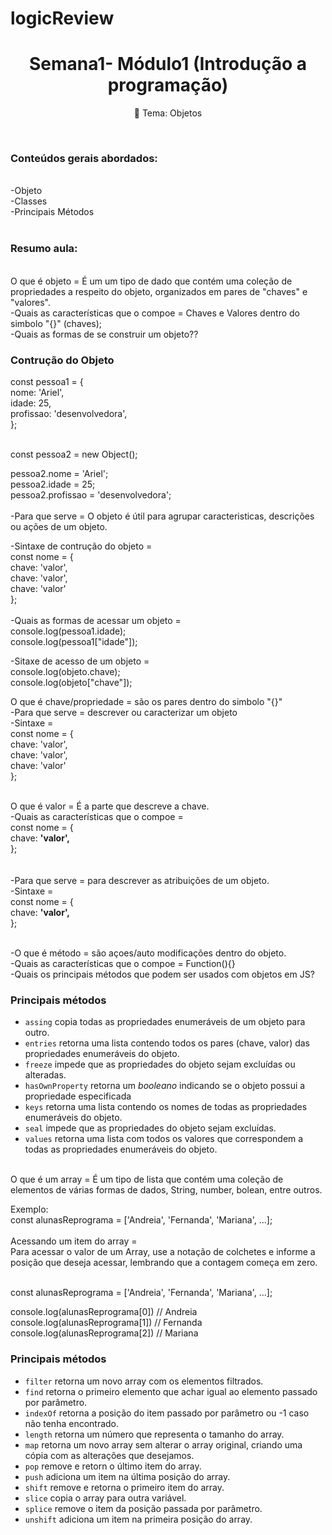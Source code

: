 # logicReview
<h1 align="center">
    <a> Semana1- Módulo1 (Introdução a programação)</a>
</h1>
<p align="center">🚀 Tema: Objetos </p>
<br>
<h3>Conteúdos gerais abordados:</h3><br>
-Objeto<br>
-Classes <br>
-Principais Métodos
<br><br>
<h3>Resumo aula:</h3><br>
O que é objeto = É um um tipo de dado que contém uma coleção de propriedades a respeito do objeto, organizados em pares de "chaves" e "valores".
<br>
-Quais as características que o compoe = Chaves e Valores dentro do simbolo "{}" (chaves);
<br>
-Quais as formas de se construir um objeto??
<h3>Contrução do Objeto</h3>
const pessoa1 = {<br>
  nome: 'Ariel',<br>
  idade: 25,<br>
  profissao: 'desenvolvedora',<br>
};<br><br>

const pessoa2 = new Object();<br>

pessoa2.nome = 'Ariel';<br>
pessoa2.idade = 25;<br>
pessoa2.profissao = 'desenvolvedora';<br>
<br>
-Para que serve = O objeto é útil para agrupar caracteristicas, descrições ou ações de um objeto.
<br>

-Sintaxe de contrução do objeto = <br>
const nome = {<br>
  chave: 'valor',<br>
  chave: 'valor',<br>
  chave: 'valor'<br>
};
<br><br>
-Quais as formas de acessar um objeto = <br>
console.log(pessoa1.idade); <br>
console.log(pessoa1["idade"]);<br>

-Sitaxe de acesso de um objeto = <br>
console.log(objeto.chave); <br>
console.log(objeto["chave"]);<br>

O que é chave/propriedade = são os pares dentro do simbolo "{}" <br>
-Para que serve =  descrever ou caracterizar um objeto<br>
-Sintaxe =<br>
const nome = {<br>
  chave: 'valor',<br>
  chave: 'valor',<br>
  chave: 'valor'<br>
};<br><br>

O que é valor = É a parte que descreve a chave.<br>
-Quais as características que o compoe = <br>
const nome = {<br>
  chave: <strong>'valor',</strong><br>
};<br><br><br>
-Para que serve = para descrever as atribuições de um objeto.<br>
-Sintaxe = <br>
const nome = {<br>
  chave: <strong>'valor',</strong><br>
};
<br><br>


-O que é método = são açoes/auto modificações dentro do objeto.<br>
-Quais as características que o compoe = Function(){}<br>
-Quais os principais métodos que podem ser usados com objetos em JS?<br>
### Principais métodos

- `assing` copia todas as propriedades enumeráveis de um objeto para outro.
- `entries` retorna uma lista contendo todos os pares (chave, valor) das propriedades enumeráveis do objeto.
- `freeze` impede que as propriedades do objeto sejam excluídas ou alteradas.
- `hasOwnProperty` retorna um _booleano_ indicando se o objeto possui a propriedade especificada
- `keys` retorna uma lista contendo os nomes de todas as propriedades enumeráveis do objeto.
- `seal` impede que as propriedades do objeto sejam excluídas.
- `values` retorna uma lista com todos os valores que correspondem a todas as propriedades enumeráveis do objeto.<br><br>

O que é um array = É um tipo de lista que contém uma coleção de elementos de várias formas de dados, String, number, bolean, entre outros.
<br>

Exemplo: <br>
const alunasReprograma = ['Andreia', 'Fernanda', 'Mariana', ...]; <br><br>
Acessando um item do array = <br>
Para acessar o valor de um Array, use a notação de colchetes e informe a posição que deseja acessar, lembrando que a contagem começa em zero.<br><br>

const alunasReprograma = ['Andreia', 'Fernanda', 'Mariana', ...];<br>

console.log(alunasReprograma[0]) // Andreia<br>
console.log(alunasReprograma[1]) // Fernanda<br>
console.log(alunasReprograma[2]) // Mariana<br>


### Principais métodos

- `filter` retorna um novo array com os elementos filtrados.
- `find` retorna o primeiro elemento que achar igual ao elemento passado por parâmetro.
- `indexOf` retorna a posição do item passado por parâmetro ou -1 caso não tenha encontrado.
- `length` retorna um número que representa o tamanho do array.
- `map` retorna um novo array sem alterar o array original, criando uma cópia com as alterações que desejamos.
- `pop` remove e retorn o último item do array.
- `push` adiciona um item na última posição do array.
- `shift` remove e retorna o primeiro item do array.
- `slice` copia o array para outra variável.
- `splice` remove o item da posição passada por parâmetro.
- `unshift` adiciona um item na primeira posição do array.